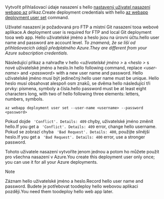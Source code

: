 <span data-ttu-id="79a9d-101">Vytvořit přihlašovací údaje nasazení s hello [nastavený uživatel nasazení webapp az](/cli/azure/webapp/deployment/user#set) příkaz.</span><span class="sxs-lookup"><span data-stu-id="79a9d-101">Create deployment credentials with hello [az webapp deployment user set](/cli/azure/webapp/deployment/user#set) command.</span></span>

<span data-ttu-id="79a9d-102">Uživatel nasazení je požadovaná pro FTP a místní Git nasazení tooa webové aplikace.</span><span class="sxs-lookup"><span data-stu-id="79a9d-102">A deployment user is required for FTP and local Git deployment tooa web app.</span></span> <span data-ttu-id="79a9d-103">Hello uživatelské jméno a heslo jsou na úrovni účtu.</span><span class="sxs-lookup"><span data-stu-id="79a9d-103">hello user name and password are account level.</span></span> <span data-ttu-id="79a9d-104">_To znamená, že se liší od přihlašovacích údajů předplatného Azure._</span><span class="sxs-lookup"><span data-stu-id="79a9d-104">_They are different from your Azure subscription credentials._</span></span>

<span data-ttu-id="79a9d-105">Následující příkaz a nahraďte v hello  *\<uživatelské jméno >* a  *\<heslo >* s nové uživatelské jméno a heslo.</span><span class="sxs-lookup"><span data-stu-id="79a9d-105">In hello following command, replace *\<user-name>* and *\<password>* with a new user name and password.</span></span> <span data-ttu-id="79a9d-106">Hello uživatelské jméno musí být jedinečný.</span><span class="sxs-lookup"><span data-stu-id="79a9d-106">hello user name must be unique.</span></span> <span data-ttu-id="79a9d-107">Hello heslo musí obsahovat alespoň osm znaků, se dvěma hello následující tři prvky: písmena, symboly a čísla.</span><span class="sxs-lookup"><span data-stu-id="79a9d-107">hello password must be at least eight characters long, with two of hello following three elements: letters, numbers, symbols.</span></span> 

```azurecli-interactive
az webapp deployment user set --user-name <username> --password <password>
```

<span data-ttu-id="79a9d-108">Pokud dojde ` 'Conflict'. Details: 409` chyby, uživatelské jméno změnit hello.</span><span class="sxs-lookup"><span data-stu-id="79a9d-108">If you get a ` 'Conflict'. Details: 409` error, change hello username.</span></span> <span data-ttu-id="79a9d-109">Pokud se zobrazí chyba ` 'Bad Request'. Details: 400`, použijte silnější heslo.</span><span class="sxs-lookup"><span data-stu-id="79a9d-109">If you get a ` 'Bad Request'. Details: 400` error, use a stronger password.</span></span>

<span data-ttu-id="79a9d-110">Tohoto uživatele nasazení vytvoříte jenom jednou a potom ho můžete použít pro všechna nasazení v Azure.</span><span class="sxs-lookup"><span data-stu-id="79a9d-110">You create this deployment user only once; you can use it for all your Azure deployments.</span></span>

> [!NOTE]
> <span data-ttu-id="79a9d-111">Záznam hello uživatelské jméno a heslo.</span><span class="sxs-lookup"><span data-stu-id="79a9d-111">Record hello user name and password.</span></span> <span data-ttu-id="79a9d-112">Budete je potřebovat toodeploy hello webovou aplikaci později.</span><span class="sxs-lookup"><span data-stu-id="79a9d-112">You need them toodeploy hello web app later.</span></span>
>
>